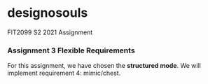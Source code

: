 # designosouls
FIT2099 S2 2021 Assignment

### Assignment 3 Flexible Requirements

For this assignment, we have chosen the **structured mode**. We will implement requirement 4: mimic/chest.
